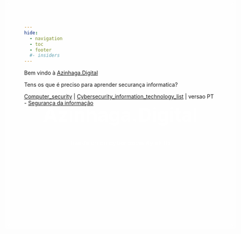 ```yaml
---
hide:
  - navigation
  - toc
  - footer
  #- insiders
---
```


Bem vindo à [Azinhaga.Digital](https://azinhaga.digital/)

Tens os que é preciso para aprender securança informatica?

[Computer_security](https://en.wikipedia.org/wiki/Computer_security) | [Cybersecurity_information_technology_list](https://en.wikipedia.org/wiki/Cybersecurity_information_technology_list) | versao PT - [Segurança da informação](https://pt.wikipedia.org/wiki/Seguran%C3%A7a_da_informa%C3%A7%C3%A3o)

<style>

body {
    background-image: url("/assets/images/background/close-up-of-green-leaves-on-blurred-leaf-background-free-photo.jpeg");
    /*background-color: #cccccc;*/
    height: 500px;
    background-position: center;
    background-repeat: no-repeat;
    background-size: cover;
    position: relative;
    background-color: rgba(255, 255, 255, 0.4);
    -webkit-backdrop-filter: blur(5px);
    backdrop-filter: blur(8px);
}

.hero-image {

}

.hero-text {
    text-align: center;
    position: absolute;
    top: 50%;
    left: 50%;
    transform: translate(-50%, -50%);
    color: white;
}

</style>

<div class="hero-image">
    <div class="hero-text">
        <h1 style="font-size:50px; color:white">Azinhaga.Digital</h1>
        <h3>hands on on cyber security skills</h3>
    </div>
</div>
